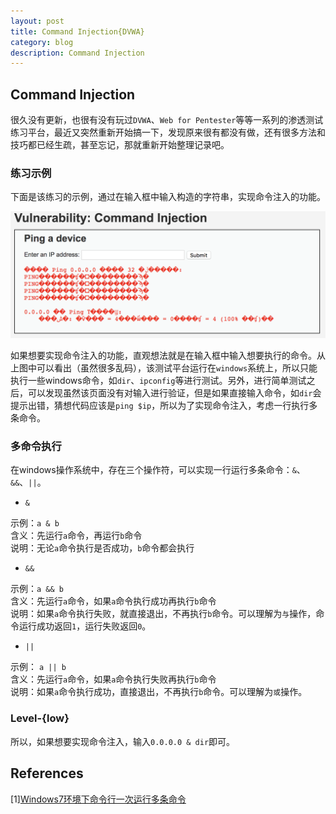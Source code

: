 ```yaml
---
layout: post
title: Command Injection{DVWA}
category: blog
description: Command Injection
---
```


## Command Injection

很久没有更新，也很有没有玩过`DVWA`、`Web for Pentester`等等一系列的渗透测试练习平台，最近又突然重新开始搞一下，发现原来很有都没有做，还有很多方法和技巧都已经生疏，甚至忘记，那就重新开始整理记录吧。

### 练习示例

下面是该练习的示例，通过在输入框中输入构造的字符串，实现命令注入的功能。

![](../../images/dvwa/cmd_1.png)

如果想要实现命令注入的功能，直观想法就是在输入框中输入想要执行的命令。从上图中可以看出（虽然很多乱码），该测试平台运行在`windows`系统上，所以只能执行一些windows命令，如`dir`、`ipconfig`等进行测试。另外，进行简单测试之后，可以发现虽然该页面没有对输入进行验证，但是如果直接输入命令，如`dir`会提示出错，猜想代码应该是`ping $ip`，所以为了实现命令注入，考虑一行执行多条命令。

### 多命令执行

在windows操作系统中，存在三个操作符，可以实现一行运行多条命令：`&`、`&&`、`||`。

* `&`

示例：`a & b`  
含义：先运行`a`命令，再运行`b`命令  
说明：无论`a`命令执行是否成功，`b`命令都会执行

* `&&`

示例：`a && b`  
含义：先运行`a`命令，如果`a`命令执行成功再执行`b`命令  
说明：如果`a`命令执行失败，就直接退出，不再执行`b`命令。可以理解为`与`操作，命令运行成功返回`1`，运行失败返回`0`。

* `||`

示例： `a || b`  
含义：先运行`a`命令，如果`a`命令执行失败再执行`b`命令  
说明：如果`a`命令执行成功，直接退出，不再执行`b`命令。可以理解为`或`操作。

### Level-{low}

所以，如果想要实现命令注入，输入`0.0.0.0 & dir`即可。

## References

\[1\][Windows7环境下命令行一次运行多条命令][1]  

[1]: https://blog.csdn.net/automation13/article/details/76285401
